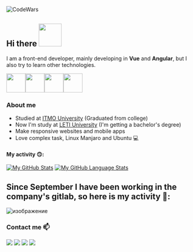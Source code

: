 ![CodeWars](https://www.codewars.com/users/lubarog13/badges/small)
## Hi there <img src="https://media4.giphy.com/media/PhTSmzCqkliqIJ9ZtZ/giphy.gif?cid=ecf05e477ncx530hwtjzt8kc6bqofqwx38b4w8ewrxgngugz&rid=giphy.gif&ct=s" width="60">
 
I am a front-end developer, mainly developing in __Vue__ and __Angular__, but I also try to learn other technologies.


<img src="https://media3.giphy.com/media/ln7z2eWriiQAllfVcn/200w.webp" width="50"><img src="https://i.giphy.com/media/VgGthkhUvGgOit7Y9i/200.webp" width="50"><img src="https://media3.giphy.com/media/kdFc8fubgS31b8DsVu/giphy.webp" width="50"><img src="https://media2.giphy.com/media/XEDIHHp3i8bVoEdxd7/giphy.gif?cid=ecf05e4795uq8ew224jo5fxpy0xeumn7jziafksmmbhixomb&rid=giphy.gif&ct=s" width="50">

### About me
- Studied at [ITMO University](https://en.itmo.ru/)  (Graduated from college)
- Now I'm study at [LETI University](https://etu.ru/en/university/) (I'm getting a bachelor's degree)
- Make responsive websites and mobile apps
- Love complex task, Linux Manjaro and Ubuntu 💻

#### My activity 🙃:


[![My GitHub Stats](https://github-readme-stats.vercel.app/api/?username=lubarog13&count_private=true&theme=dracula&showicons=true)]()
[![My GitHub Language Stats](https://github-readme-stats.vercel.app/api/top-langs/?username=lubarog13&langs_count=10&theme=tokyonight&layout=compact)]()

## Since September I have been working in the company's gitlab, so here is my activity 🥺:
![изображение](https://github.com/lubarog13/lubarog13/assets/74182541/027147f6-bf41-43f1-81bc-4ba5450a1cea)

### Contact me 📫
[<img src="https://img.shields.io/badge/Gmail-D14836?style=for-the-badge&logo=gmail&logoColor=white" />](mailto:lubarog13@gmail.com)
[<img src="https://img.shields.io/badge/Telegram-2CA5E0?style=for-the-badge&logo=telegram&logoColor=white" />](https://telegram.me/new_cybrid)
[<img src="https://img.shields.io/badge/LinkedIn-0077B5?style=for-the-badge&logo=linkedin&logoColor=white" />](https://www.linkedin.com/in/lubarog13/)
[<img src="https://img.shields.io/badge/Twitter-1DA1F2?style=for-the-badge&logo=twitter&logoColor=white" />](https://twitter.com/lubarog13)
